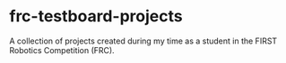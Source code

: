 # frc-testboard-projects
A collection of projects created during my time as a student in the FIRST Robotics Competition (FRC).
